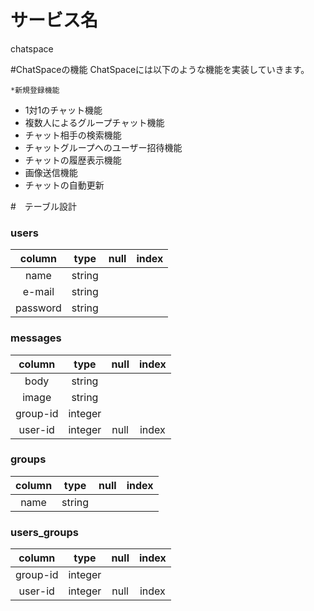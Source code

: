 # サービス名
chatspace

#ChatSpaceの機能
ChatSpaceには以下のような機能を実装していきます。

    *新規登録機能
* 1対1のチャット機能
* 複数人によるグループチャット機能
* チャット相手の検索機能
* チャットグループへのユーザー招待機能
* チャットの履歴表示機能
* 画像送信機能
* チャットの自動更新

#　テーブル設計

### users
| column |  type  | null | index |
|:------:|:------:|:----:|:-----:|
| name   | string |      |       |
| e-mail | string |      |       |
|password| string |      |       |

### messages
| column |  type   | null | index |
|:------:|:-------:|:----:|:-----:|
| body   | string  |      |       |
| image  | string  |      |       |
|group-id| integer |      |       |
|user-id | integer | null | index |

### groups
| column |  type  | null | index |
|:------:|:------:|:----:|:-----:|
| name   | string |      |       |

### users_groups
| column |  type   | null | index |
|:------:|:-------:|:----:|:-----:|
|group-id| integer |      |       |
|user-id | integer | null | index |
